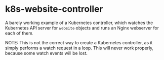 # k8s-website-controller
A barely working example of a Kubernetes controller, which watches the Kubernetes API server for `website` objects and runs an Nginx webserver for each of them. 

NOTE: This is not the correct way to create a Kubernetes controller, as it simply performs a watch request in a loop. This will never work properly, because some watch events will be lost. 


